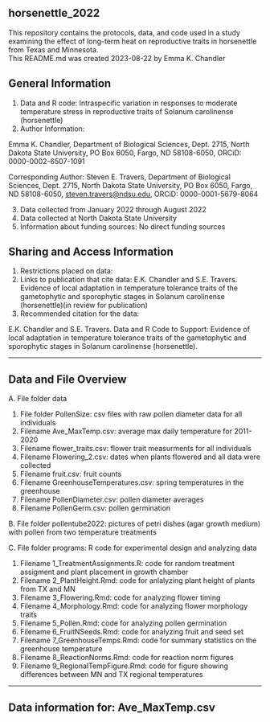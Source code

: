 ## horsenettle_2022
This repository contains the protocols, data, and code used in a study examining the effect of long-term heat on reproductive traits in horsenettle from Texas and Minnesota.  
This README.md was created 2023-08-22 by Emma K. Chandler

## General Information
1. Data and R code: Intraspecific variation in responses to moderate temperature stress in reproductive traits of Solanum carolinense (horsenettle)
2. Author Information:

Emma K. Chandler, Department of Biological Sciences, Dept. 2715, North Dakota State University, PO Box 6050, Fargo, ND 58108-6050, ORCiD: 0000-0002-6507-1091

Corresponding Author: Steven E. Travers, Department of Biological Sciences, Dept. 2715, North Dakota State University, PO Box 6050, Fargo, ND 58108-6050, steven.travers@ndsu.edu, ORCiD: 0000-0001-5679-8064

3. Data collected from January 2022 through August 2022
4. Data collected at North Dakota State University
5. Information about funding sources: No direct funding sources

## Sharing and Access Information
1. Restrictions placed on data:
2. Links to publication that cite data: E.K. Chandler and S.E. Travers. Evidence of local adaptation in temperature tolerance traits of the gametophytic and sporophytic stages in Solanum carolinense (horsenettle)(in review for publication)
3. Recommended citation for the data:

E.K. Chandler and S.E. Travers. Data and R Code to Support: Evidence of local adaptation in temperature tolerance traits of the gametophytic and sporophytic stages in Solanum carolinense (horsenettle).

______________
## Data and File Overview
A. File folder data
  1. File folder PollenSize: csv files with raw pollen diameter data for all individuals
  2. Filename Ave_MaxTemp.csv: average max daily temperature for 2011-2020
  3. Filename flower_traits.csv: flower trait measurments for all individuals
  4. Filename Flowering_2.csv: dates when plants flowered and all data were collected
  5. Filename fruit.csv: fruit counts
  6. Filename GreenhouseTemperatures.csv: spring temperatures in the greenhouse
  7. Filename PollenDiameter.csv: pollen diameter averages
  8. Filename PollenGerm.csv: pollen germination

B. File folder pollentube2022: pictures of petri dishes (agar growth medium) with pollen from two temperature treatments

C. File folder programs: R code for experimental design and analyzing data  
   1. Filename 1_TreatmentAssignments.R: code for random treatment assigment and plant placement in growth chamber
   2. Filename 2_PlantHeight.Rmd: code for anlalyzing plant height of plants from TX and MN
   3. Filename 3_Flowering.Rmd: code for analyzing flower timing
   4. Filename 4_Morphology.Rmd: code for analyzing flower morphology traits
   5. Filename 5_Pollen.Rmd: code for analyzing pollen germination
   6. Filename 6_FruitNSeeds.Rmd: code for analyzing fruit and seed set
   7. Filename 7_GreenhouseTemps.Rmd: code for summary statistics on the greenhouse temperature
   8. Filename 8_ReactionNorms.Rmd:  code for reaction norm figures
   9. Filename 9_RegionalTempFigure.Rmd: code for figure showing differences between MN and TX regional temperatures
________________
## Data information for: Ave_MaxTemp.csv

